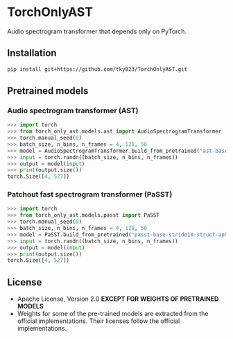 # TorchOnlyAST

Audio spectrogram transformer that depends only on PyTorch.

## Installation

```sh
pip install git+https://github.com/tky823/TorchOnlyAST.git
```

## Pretrained models

### Audio spectrogram transformer (AST)

```python
>>> import torch
>>> from torch_only_ast.models.ast import AudioSpectrogramTransformer
>>> torch.manual_seed(0)
>>> batch_size, n_bins, n_frames = 4, 128, 50
>>> model = AudioSpectrogramTransformer.build_from_pretrained("ast-base-stride10")
>>> input = torch.randn((batch_size, n_bins, n_frames))
>>> output = model(input)
>>> print(output.size())
torch.Size([4, 527])
```

### Patchout fast spectrogram transformer (PaSST)

```python
>>> import torch
>>> from torch_only_ast.models.passt import PaSST
>>> torch.manual_seed(0)
>>> batch_size, n_bins, n_frames = 4, 128, 50
>>> model = PaSST.build_from_pretrained("passt-base-stride10-struct-ap0.476-swa")
>>> input = torch.randn((batch_size, n_bins, n_frames))
>>> output = model(input)
>>> print(output.size())
torch.Size([4, 527])
```

## License
- Apache License, Version 2.0 **EXCEPT FOR WEIGHTS OF PRETRAINED MODELS**
- Weights for some of the pre-trained models are extracted from the official implementations. Their licenses follow the official implementations.
